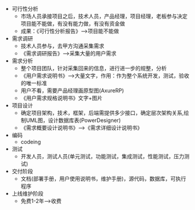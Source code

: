 - 可行性分析
	- 市场人员承接项目之后，技术人员，产品经理，项目经理，老板参与决定项目能不能做，有没有能力做，有没有资金做
	- 成果：《可行性分析报告》-->项目能不能做
- 需求调研
	- 技术人员参与，去甲方沟通采集需求
	- 《需求调研报告》-->采集大量的用户需求
- 需求分析
	- 整个项目团队，针对采集回来的信息，进行进一步的规整，分析
	- 《用户需求说明书》-->大量文字，作用：作为整个系统开发，测试，验收的唯一标准
	- 用户不看，需要产品经理画原型图(AxureRP)
	- 《用户需求规格说明书》文字+图片
- 项目设计
	- 确定项目架构，技术，框架，后端需提供多少接口，确定层次架构关系,绘制UML图，设计数据库表(PowerDesigner)
	- 《需求概要设计说明书》-->《需求详细设计说明书》
- 编码
	- codeing
- 测试
	- 开发人员，测试人员(单元测试，功能测试，集成测试，性能测试，压力测试)
- 交付阶段
	- 文档(部署手册，用户使用说明书，维护手册)，源代码，数据库，可执行程序
- 上线维护阶段
	- 免费1-2年-->收费